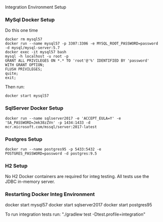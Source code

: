 Integration Environment Setup


### MySql Docker Setup

Do this one time
```
docker rm mysql57
docker run --name mysql57 -p 3307:3306 -e MYSQL_ROOT_PASSWORD=password -d mysql/mysql-server:5.7
docker exec -it mysql57 bash
mysql -h localhost -u root -p
GRANT ALL PRIVILEGES ON *.* TO 'root'@'%' IDENTIFIED BY 'password' WITH GRANT OPTION;
FLUSH PRIVILEGES;
quite;
exit;
```

Then run:
```
docker start mysql57
```

### SqlServer Docker Setup

```
docker run --name sqlserver2017 -e 'ACCEPT_EULA=Y' -e 'SA_PASSWORD=Jmk38zZVn' -p 1434:1433 -d mcr.microsoft.com/mssql/server:2017-latest
```


### Postgres Setup
```
docker run --name postgres95 -p 5433:5432 -e POSTGRES_PASSWORD=password -d postgres:9.5
```

### H2 Setup
No H2 Docker containers are required for integ testing.  All tests use the JDBC in-memory server. 


### Restarting Docker Integ Environment

docker start mysql57
docker start sqlserver2017
docker start postgres95

To run integration tests run: "./gradlew test -Dtest.profile=integration"